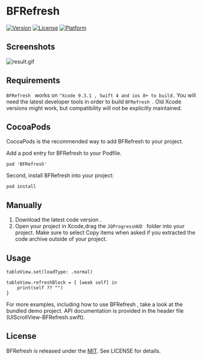 # BFRefresh
[![Version](https://img.shields.io/cocoapods/v/BFRefresh.svg?style=flat)](http://cocoapods.org/pods/JQProgressHUD)
[![License](https://img.shields.io/cocoapods/l/BFRefresh.svg?style=flat)](http://cocoapods.org/pods/JQProgressHUD)
[![Platform](https://img.shields.io/cocoapods/p/BFRefresh.svg?style=flat)](http://cocoapods.org/pods/JQProgressHUD)

## Screenshots

![result.gif](https://github.com/JQHee/BFRefresh/blob/master/result.gif)

## Requirements

`BFRefresh ` works on ` "Xcode 9.3.1 , Swift 4 and ios 8+ to build. `
You will need the latest developer tools in order to build `BFRefresh `. Old Xcode versions might work, but compatibility will not be explicitly maintained.

## CocoaPods

CocoaPods is the recommended way to add BFRefresh to your project.

Add a pod entry for BFRefresh to your Podfile.
 
```
pod 'BFRefresh'
```
Second, install BFRefresh into your project:
 
```
pod install
```


## Manually

1. Download the latest code version .
2. Open your project in Xcode,drag the `JQProgressHUD ` folder into your project.  Make sure to select Copy items when asked if you extracted the code archive outside of your project.


## Usage

```
tableView.set(loadType: .normal)

tableView.refreshBlock = { [weak self] in
    print(self ?? "")
}
```


For more examples, including how to use BFRefresh , take a look at the bundled demo project. API documentation is provided in the header file (UIScrollView-BFRefresh.swift).

## License	

BFRefresh is released under the [MIT](LICENSE). See LICENSE for details.
